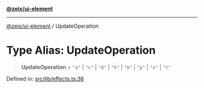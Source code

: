 [**@zeix/ui-element**](../README.md)

***

[@zeix/ui-element](../globals.md) / UpdateOperation

# Type Alias: UpdateOperation

> **UpdateOperation** = `"a"` \| `"c"` \| `"d"` \| `"h"` \| `"m"` \| `"p"` \| `"s"` \| `"t"`

Defined in: [src/lib/effects.ts:36](https://github.com/zeixcom/ui-element/blob/2605753812ae73569ed9fdbb08b86e62a74ff14d/src/lib/effects.ts#L36)
